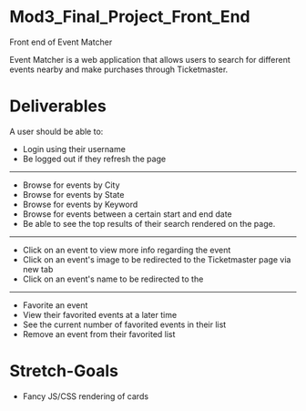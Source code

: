 # Mod3_Final_Project_Front_End
Front end of Event Matcher

Event Matcher is a web application that allows users to search for different events nearby and make purchases through Ticketmaster.

# Deliverables

A user should be able to:
- Login using their username
- Be logged out if they refresh the page
_____
- Browse for events by City
- Browse for events by State
- Browse for events by Keyword
- Browse for events between a certain start and end date
- Be able to see the top results of their search rendered on the page.
_____
- Click on an event to view more info regarding the event
- Click on an event's image to be redirected to the Ticketmaster page via new tab
- Click on an event's name to be redirected to the
_____
- Favorite an event
- View their favorited events at a later time
- See the current number of favorited events in their list
- Remove an event from their favorited list

# Stretch-Goals
- Fancy JS/CSS rendering of cards

